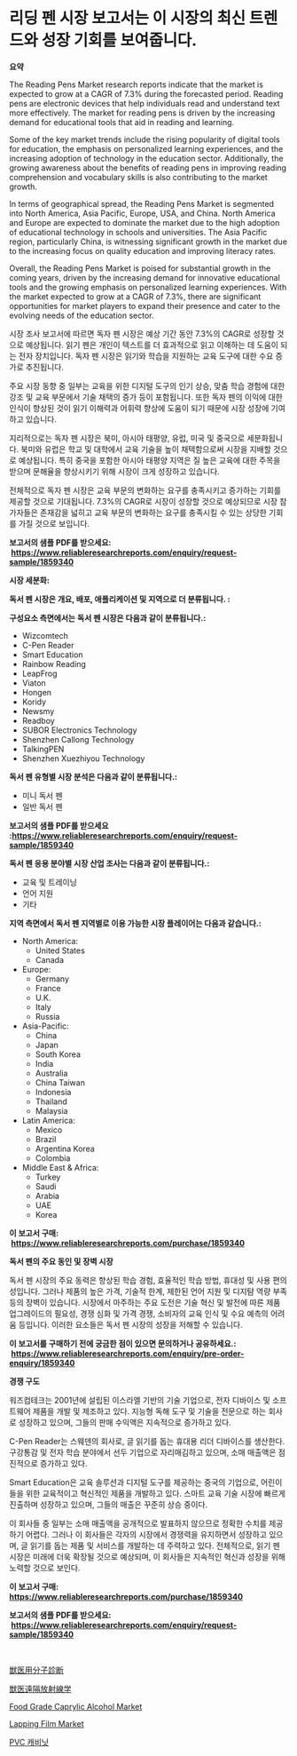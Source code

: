 <p><h1>리딩 펜 시장 보고서는 이 시장의 최신 트렌드와 성장 기회를 보여줍니다.</h1></p><p><strong>요약</strong></p>
<p><p>The Reading Pens Market research reports indicate that the market is expected to grow at a CAGR of 7.3% during the forecasted period. Reading pens are electronic devices that help individuals read and understand text more effectively. The market for reading pens is driven by the increasing demand for educational tools that aid in reading and learning. </p><p>Some of the key market trends include the rising popularity of digital tools for education, the emphasis on personalized learning experiences, and the increasing adoption of technology in the education sector. Additionally, the growing awareness about the benefits of reading pens in improving reading comprehension and vocabulary skills is also contributing to the market growth.</p><p>In terms of geographical spread, the Reading Pens Market is segmented into North America, Asia Pacific, Europe, USA, and China. North America and Europe are expected to dominate the market due to the high adoption of educational technology in schools and universities. The Asia Pacific region, particularly China, is witnessing significant growth in the market due to the increasing focus on quality education and improving literacy rates.</p><p>Overall, the Reading Pens Market is poised for substantial growth in the coming years, driven by the increasing demand for innovative educational tools and the growing emphasis on personalized learning experiences. With the market expected to grow at a CAGR of 7.3%, there are significant opportunities for market players to expand their presence and cater to the evolving needs of the education sector. </p><p>시장 조사 보고서에 따르면 독자 펜 시장은 예상 기간 동안 7.3%의 CAGR로 성장할 것으로 예상됩니다. 읽기 펜은 개인이 텍스트를 더 효과적으로 읽고 이해하는 데 도움이 되는 전자 장치입니다. 독자 펜 시장은 읽기와 학습을 지원하는 교육 도구에 대한 수요 증가로 추진됩니다.</p><p>주요 시장 동향 중 일부는 교육을 위한 디지털 도구의 인기 상승, 맞춤 학습 경험에 대한 강조 및 교육 부문에서 기술 채택의 증가 등이 포함됩니다. 또한 독자 펜의 이익에 대한 인식이 향상된 것이 읽기 이해력과 어휘력 향상에 도움이 되기 때문에 시장 성장에 기여하고 있습니다.</p><p>지리적으로는 독자 펜 시장은 북미, 아시아 태평양, 유럽, 미국 및 중국으로 세분화됩니다. 북미와 유럽은 학교 및 대학에서 교육 기술을 높이 채택함으로써 시장을 지배할 것으로 예상됩니다. 특히 중국을 포함한 아시아 태평양 지역은 질 높은 교육에 대한 주목을 받으며 문해율을 향상시키기 위해 시장이 크게 성장하고 있습니다.</p><p>전체적으로 독자 펜 시장은 교육 부문의 변화하는 요구를 충족시키고 증가하는 기회를 제공할 것으로 기대됩니다. 7.3%의 CAGR로 시장이 성장할 것으로 예상되므로 시장 참가자들은 존재감을 넓히고 교육 부문의 변화하는 요구를 충족시킬 수 있는 상당한 기회를 가질 것으로 보입니다.</p></p>
<p><strong>보고서의 샘플 PDF를 받으세요: &nbsp;<a href="https://www.reliableresearchreports.com/enquiry/request-sample/1859340">https://www.reliableresearchreports.com/enquiry/request-sample/1859340</a></strong></p>
<p><strong>시장 세분화:</strong></p>
<p><strong> 독서 펜 시장은 개요, 배포, 애플리케이션 및 지역으로 더 분류됩니다. :</strong></p>
<p><strong>구성요소 측면에서는 독서 펜 시장은 다음과 같이 분류됩니다.:</strong></p>
<p><ul><li>Wizcomtech</li><li>C-Pen Reader</li><li>Smart Education</li><li>Rainbow Reading</li><li>LeapFrog</li><li>Viaton</li><li>Hongen</li><li>Koridy</li><li>Newsmy</li><li>Readboy</li><li>SUBOR Electronics Technology</li><li>Shenzhen Callong Technology</li><li>TalkingPEN</li><li>Shenzhen Xuezhiyou Technology</li></ul></p>
<p><strong> 독서 펜 유형별 시장 분석은 다음과 같이 분류됩니다.:</strong></p>
<p><ul><li>미니 독서 펜</li><li>일반 독서 펜</li></ul></p>
<p><strong>보고서의 샘플 PDF를 받으세요 :<a href="https://www.reliableresearchreports.com/enquiry/request-sample/1859340">https://www.reliableresearchreports.com/enquiry/request-sample/1859340</a></strong></p>
<p><strong> 독서 펜 응용 분야별 시장 산업 조사는 다음과 같이 분류됩니다.:</strong></p>
<p><ul><li>교육 및 트레이닝</li><li>언어 지원</li><li>기타</li></ul></p>
<p><strong>지역 측면에서 독서 펜 지역별로 이용 가능한 시장 플레이어는 다음과 같습니다.:</strong></p>
<p><ul>
    <li>
        North America:
        <ul>
            <li>United States</li>
            <li>Canada</li>
        </ul>
    </li>
    <li>
        Europe:
        <ul>
            <li>Germany</li>
            <li>France</li>
            <li>U.K.</li>
            <li>Italy</li>
            <li>Russia</li>
        </ul>
    </li>
    <li>
        Asia-Pacific:
        <ul>
            <li>China</li>
            <li>Japan</li>
            <li>South Korea</li>
            <li>India</li>
            <li>Australia</li>
            <li>China Taiwan</li>
            <li>Indonesia</li>
            <li>Thailand</li>
            <li>Malaysia</li>
        </ul>
    </li>
    <li>
        Latin America:
        <ul>
            <li>Mexico</li>
            <li>Brazil</li>
            <li>Argentina Korea</li>
            <li>Colombia</li>
        </ul>
    </li>
    <li>
        Middle East & Africa:
        <ul>
            <li>Turkey</li>
            <li>Saudi</li>
            <li>Arabia</li>
            <li>UAE</li>
            <li>Korea</li>
        </ul>
    </li>
    </ul></p>
<p><strong>이 보고서 구매: &nbsp;<a href="https://www.reliableresearchreports.com/purchase/1859340">https://www.reliableresearchreports.com/purchase/1859340</a></strong></p>
<p><strong>독서 펜의 주요 동인 및 장벽 시장</strong></p>
<p><p>독서 펜 시장의 주요 동력은 향상된 학습 경험, 효율적인 학습 방법, 휴대성 및 사용 편의성입니다. 그러나 제품의 높은 가격, 기술적 한계, 제한된 언어 지원 및 디지턈 역량 부족 등의 장벽이 있습니다. 시장에서 마주하는 주요 도전은 기술 혁신 및 발전에 따른 제품 업그레이드의 필요성, 경쟁 심화 및 가격 경쟁, 소비자의 교육 인식 및 수요 예측의 어려움 등입니다. 이러한 요소들은 독서 펜 시장의 성장을 저해할 수 있습니다.</p></p>
<p><strong>이 보고서를 구매하기 전에 궁금한 점이 있으면 문의하거나 공유하세요.: &nbsp;<a href="https://www.reliableresearchreports.com/enquiry/pre-order-enquiry/1859340">https://www.reliableresearchreports.com/enquiry/pre-order-enquiry/1859340</a></strong></p>
<p><strong>경쟁 구도</strong></p>
<p><p>워즈컴테크는 2001년에 설립된 이스라엘 기반의 기술 기업으로, 전자 디바이스 및 소프트웨어 제품을 개발 및 제조하고 있다. 지능형 독해 도구 및 기술을 전문으로 하는 회사로 성장하고 있으며, 그들의 판매 수익액은 지속적으로 증가하고 있다.</p><p>C-Pen Reader는 스웨덴의 회사로, 글 읽기를 돕는 휴대용 리더 디바이스를 생산한다. 구강통감 및 전자 학습 분야에서 선두 기업으로 자리매김하고 있으며, 소매 매출액은 점진적으로 증가하고 있다.</p><p>Smart Education은 교육 솔루션과 디지털 도구를 제공하는 중국의 기업으로, 어린이들을 위한 교육적이고 혁신적인 제품을 개발하고 있다. 스마트 교육 기술 시장에 빠르게 진출하며 성장하고 있으며, 그들의 매출은 꾸준히 상승 중이다.</p><p>이 회사들 중 일부는 소매 매출액을 공개적으로 발표하지 않으므로 정확한 수치를 제공하기 어렵다. 그러나 이 회사들은 각자의 시장에서 경쟁력을 유지하면서 성장하고 있으며, 글 읽기를 돕는 제품 및 서비스를 개발하는 데 주력하고 있다. 전체적으로, 읽기 펜 시장은 미래에 더욱 확장될 것으로 예상되며, 이 회사들은 지속적인 혁신과 성장을 위해 노력할 것으로 보인다.</p></p>
<p><strong>이 보고서 구매: &nbsp; <a href="https://www.reliableresearchreports.com/purchase/1859340">https://www.reliableresearchreports.com/purchase/1859340</a></strong></p>
<p><strong>보고서의 샘플 PDF를 받으세요: &nbsp;<a href="https://www.reliableresearchreports.com/enquiry/request-sample/1859340">https://www.reliableresearchreports.com/enquiry/request-sample/1859340</a></strong><strong></strong></p>
<p>&nbsp;</p>
<p><p><a href="https://github.com/wkuactfdzwizk06/Market-Research-Report-List-1/blob/main/5357601192455.md">獣医用分子診断</a></p><p><a href="https://github.com/lrlmopnhwd79300/Market-Research-Report-List-1/blob/main/9952621192456.md">獣医遠隔放射線学</a></p><p><a href="https://valiant-lunge-8fe.notion.site/Food-Grade-Caprylic-Alcohol-Market-Size-Global-Industry-Overview-Market-Segmentation-and-Forecast--fbc62229b56d43358df595dd58f8facb">Food Grade Caprylic Alcohol Market</a></p><p><a href="https://github.com/ChiragRp1/Market-Research-Report-List-3/blob/main/lapping-film-market.md">Lapping Film Market</a></p><p><a href="https://github.com/vsckjg50460/Market-Research-Report-List-1/blob/main/7979754192271.md">PVC 캐비닛</a></p></p>